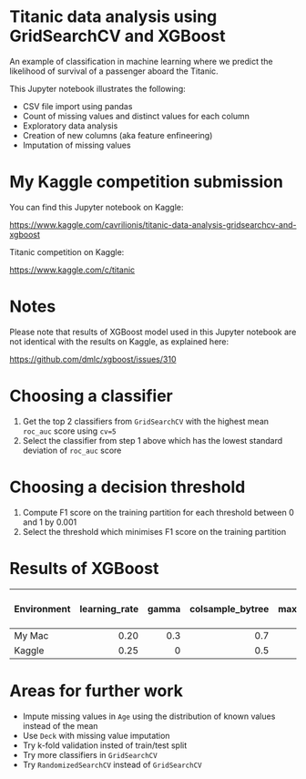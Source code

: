 # Titanic data analysis using GridSearchCV and XGBoost

An example of classification in machine learning where we predict the likelihood of survival of a passenger aboard the Titanic.

This Jupyter notebook illustrates the following:

- CSV file import using pandas
- Count of missing values and distinct values for each column
- Exploratory data analysis
- Creation of new columns (aka feature enfineering)
- Imputation of missing values


# My Kaggle competition submission

You can find this Jupyter notebook on Kaggle:

https://www.kaggle.com/cavrilionis/titanic-data-analysis-gridsearchcv-and-xgboost

Titanic competition on Kaggle:

https://www.kaggle.com/c/titanic

# Notes

Please note that results of XGBoost model used in this Jupyter notebook are not identical with the results on Kaggle, as explained here:

https://github.com/dmlc/xgboost/issues/310

# Choosing a classifier

1. Get the top 2 classifiers from `GridSearchCV` with the highest mean `roc_auc` score using `cv=5`
2. Select the classifier from step 1 above which has the lowest standard deviation of `roc_auc` score

# Choosing a decision threshold

1. Compute F1 score on the training partition for each threshold between 0 and 1 by 0.001
2. Select the threshold which minimises F1 score on the training partition

# Results of XGBoost

| Environment | learning_rate | gamma | colsample_bytree | max_depth | minchild_weight | Threshold | Training partition accuracy | Validation partition accuracy | Scoring data accuracy |
|:------------|--------------:|------:|-----------------:|----------:|----------------:|----------:|----------------------------:|------------------------------:|----------------------:|
| My Mac      | 0.20          | 0.3   | 0.7              | 5         | 1               | 0.401     | 0.8652                      | 0.8156                        | N/A                   |
| Kaggle      | 0.25          | 0     | 0.5              | 6         | 5               | 0.419     | 0.8272                      | 0.8324                        | 0.7560                |

# Areas for further work

- Impute missing values in `Age` using the distribution of known values instead of the mean
- Use `Deck` with missing value imputation
- Try k-fold validation insted of train/test split
- Try more classifiers in `GridSearchCV`
- Try `RandomizedSearchCV` instead of `GridSearchCV`
